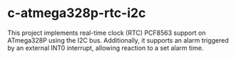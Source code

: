# c-atmega328p-rtc-i2c
This project implements real-time clock (RTC) PCF8563 support on ATmega328P using the I2C bus. Additionally, it supports an alarm triggered by an external INT0 interrupt, allowing reaction to a set alarm time.
